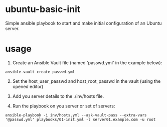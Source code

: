 # ubuntu-basic-init
Simple ansible playbook to start and make initial configuration of an Ubuntu server.

# usage

1. Create an Ansible Vault file (named 'passwd.yml' in the example below):

`ansible-vault create passwd.yml`

2. Set the host_user_passwd and host_root_passwd in the vault (using the opened editor)

3. Add you server details to the ./inv/hosts file.

4. Run the playbook on you server or set of servers:

`ansible-playbook -i inv/hosts.yml --ask-vault-pass --extra-vars '@passwd.yml' playbooks/01-init.yml -l server01.example.com -u root`
